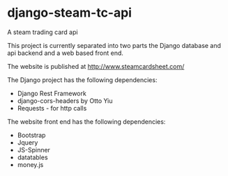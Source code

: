 django-steam-tc-api
===================

A steam trading card api

This project is currently separated into two parts
the Django database and api backend and a web based
front end.

The website is published at http://www.steamcardsheet.com/

The Django project has the following dependencies:
* Django Rest Framework
* django-cors-headers by Otto Yiu
* Requests - for http calls

The website front end has the following dependencies:
* Bootstrap
* Jquery
* JS-Spinner
* datatables
* money.js
